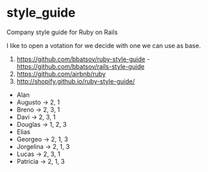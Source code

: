 # style_guide
Company style guide for Ruby on Rails


I like to open a votation for we decide with one we can use as base.
1) https://github.com/bbatsov/ruby-style-guide - https://github.com/bbatsov/rails-style-guide
2) https://github.com/airbnb/ruby
3) http://shopify.github.io/ruby-style-guide/

- Alan
- Augusto -> 2, 1
- Breno -> 2, 3, 1
- Davi -> 2, 3, 1
- Douglas -> 1, 2, 3
- Elias
- Georgeo -> 2, 1, 3
- Jorgelina -> 2, 1, 3
- Lucas -> 2, 3, 1
- Patricia -> 2, 1, 3
